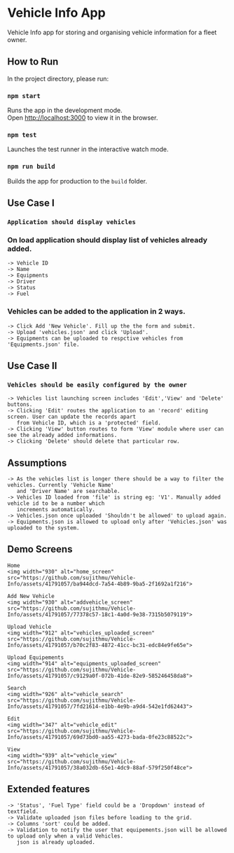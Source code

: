 # Vehicle Info App

Vehicle Info app for storing and organising vehicle information for a fleet owner.

## How to Run

In the project directory, please run:

### `npm start`

Runs the app in the development mode.\
Open [http://localhost:3000](http://localhost:3000) to view it in the browser.

### `npm test`

Launches the test runner in the interactive watch mode.

### `npm run build`

Builds the app for production to the `build` folder.

## Use Case I

### `Application should display vehicles`

### On load application should display list of vehicles already added.
    -> Vehicle ID
    -> Name
    -> Equipments
    -> Driver
    -> Status
    -> Fuel

### Vehicles can be added to the application in 2 ways.
    -> Click Add 'New Vehicle'. Fill up the the form and submit.
    -> Upload 'vehicles.json' and click 'Upload'.
    -> Equipments can be uploaded to respctive vehicles from 'Equipments.json' file.

## Use Case II

### `Vehicles should be easily configured by the owner`
    -> Vehicles list launching screen includes 'Edit','View' and 'Delete' buttons.
    -> Clicking 'Edit' routes the application to an 'record' editing screen. User can update the records apart  
       from Vehicle ID, which is a 'protected' field.
    -> Clicking 'View' button routes to form 'View' module where user can see the already added informations.
    -> Clicking 'Delete' should delete that particular row.

## Assumptions
    -> As the vehicles list is longer there should be a way to filter the vehicles. Currently 'Vehicle Name' 
       and 'Driver Name' are searchable.
    -> Vehicles ID loaded from 'file' is string eg: 'V1'. Manually added vehicle id to be a number which  
       increments automatically.
    -> Vehicles.json once uploaded 'Shouldn't be allowed' to upload again.
    -> Equipments.json is allowed to upload only after 'Vehicles.json' was uploaded to the system.

## Demo Screens
    Home 
    <img width="930" alt="home_screen" src="https://github.com/sujithmu/Vehicle-Info/assets/41791057/ba944dcd-7a54-4b89-9ba5-2f1692a1f216">
    
    Add New Vehicle 
    <img width="930" alt="addvehicle_screen" src="https://github.com/sujithmu/Vehicle-Info/assets/41791057/77378c57-18c1-4a0d-9e38-7315b5079119">

    Upload Vehicle 
    <img width="912" alt="vehicles_uploaded_screen" src="https://github.com/sujithmu/Vehicle-Info/assets/41791057/b70c2f83-4872-41cc-bc31-edc84e9fe65e">

    Upload Equipements 
    <img width="914" alt="equipments_uploaded_screen" src="https://github.com/sujithmu/Vehicle-Info/assets/41791057/c9129a0f-072b-41de-82e9-585246458da8">

    Search 
    <img width="926" alt="vehicle_search" src="https://github.com/sujithmu/Vehicle-Info/assets/41791057/7fd21614-e1bb-4e9b-a9d4-542e1fd62443">

    Edit 
    <img width="347" alt="vehicle_edit" src="https://github.com/sujithmu/Vehicle-Info/assets/41791057/69d73bd0-aa55-4273-bada-0fe23c88522c">

    View 
    <img width="939" alt="vehicle_view" src="https://github.com/sujithmu/Vehicle-Info/assets/41791057/38a032db-65e1-4dc9-88af-579f250f48ce">

## Extended features
    -> 'Status', 'Fuel Type' field could be a 'Dropdown' instead of textfield.
    -> Validate uploaded json files before loading to the grid.
    -> Columns 'sort' could be added.
    -> Validation to notify the user that equipements.json will be allowed to upload only when a valid Vehicles.
       json is already uploaded.
